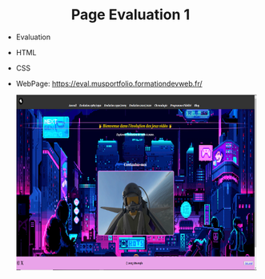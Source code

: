 <center><h1>Page Evaluation 1 </h1></center>
<ul> 
    <li>
      Evaluation 
      </li>
      <li>
        <p>
        HTML
        </p>
      </li>
      <li>
      <p>
        CSS
      </p> 
      </li>
      <li>
        WebPage: <a href="https://eval.musportfolio.formationdevweb.fr/">https://eval.musportfolio.formationdevweb.fr/
        </a>
      </li>
       <p align="center">
  <img    height=350px  widith=350px   padding-top:5px     src="https://github.com/Mus9617/SiteCours/raw/main/img/Captura.PNG" alt="Pikachu" >
</p>

</ul>
